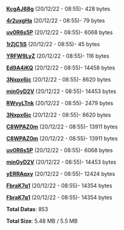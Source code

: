 [**KcgAJ68g**](/data/KcgAJ68g.txt) (20/12/22 - 08:55)- 428 bytes

[**4r2uxgHa**](/data/4r2uxgHa.txt) (20/12/22 - 08:55)- 79 bytes

[**uv0R6s5P**](/data/uv0R6s5P.txt) (20/12/22 - 08:55)- 6068 bytes

[**1rZjC1iS**](/data/1rZjC1iS.txt) (20/12/22 - 08:55)- 45 bytes

[**YRFW9LyZ**](/data/YRFW9LyZ.txt) (20/12/22 - 08:55)- 116 bytes

[**Ed9A4iKQ**](/data/Ed9A4iKQ.txt) (20/12/22 - 08:55)- 14458 bytes

[**3Nxpx6jc**](/data/3Nxpx6jc.txt) (20/12/22 - 08:55)- 8620 bytes

[**minGyD2V**](/data/minGyD2V.txt) (20/12/22 - 08:55)- 14453 bytes

[**RWvyLTnk**](/data/RWvyLTnk.txt) (20/12/22 - 08:55)- 2479 bytes

[**3Nxpx6jc**](/data/3Nxpx6jc.txt) (20/12/22 - 08:55)- 8620 bytes

[**C8WPAZ0m**](/data/C8WPAZ0m.txt) (20/12/22 - 08:55)- 13911 bytes

[**C8WPAZ0m**](/data/C8WPAZ0m.txt) (20/12/22 - 08:55)- 13911 bytes

[**uv0R6s5P**](/data/uv0R6s5P.txt) (20/12/22 - 08:55)- 6068 bytes

[**minGyD2V**](/data/minGyD2V.txt) (20/12/22 - 08:55)- 14453 bytes

[**yERRAqxy**](/data/yERRAqxy.txt) (20/12/22 - 08:55)- 12424 bytes

[**FbraK7q1**](/data/FbraK7q1.txt) (20/12/22 - 08:55)- 14354 bytes

[**FbraK7q1**](/data/FbraK7q1.txt) (20/12/22 - 08:55)- 14354 bytes

**Total Datas**: 853

**Total Size**: 5.48 MB / 5.5 MB